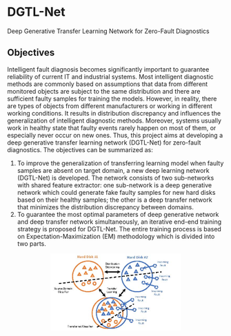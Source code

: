 # DGTL-Net
Deep Generative Transfer Learning Network for Zero-Fault Diagnostics

## Objectives

Intelligent fault diagnosis becomes significantly important to guarantee reliability of current IT and industrial systems. Most intelligent diagnostic methods are commonly based on assumptions that data from different monitored objects are subject to the same distribution and there are sufficient
faulty samples for training the models. However, in reality, there are types of objects from different manufacturers or working in different working conditions. It results in distribution discrepancy and influences the generalization of intelligent diagnostic methods. Moreover, systems usually work in healthy state that faulty events rarely happen on most of them, or especially never occur on new ones. Thus, this project aims at developing a deep generative transfer learning network (DGTL-Net) for zero-fault diagnostics. The objectives can be summarized as:

1. To improve the generalization of transferring learning model when faulty samples are absent on target domain, a new deep learning network (DGTL-Net) is developed. The network consists of two sub-networks with shared feature extractor: one sub-network is a deep generative network which could generate fake faulty samples for new hard disks based on their healthy samples; the other is a deep transfer network that minimizes the distribution discrepancy between domains.
2. To guarantee the most optimal parameters of deep generative network and deep transfer network simultaneously, an iterative end-end training strategy is proposed for DGTL-Net. The entire training process is based on Expectation-Maximization (EM) methodology which is divided into two parts. 

<center><img src="./pics/1.jpg" width = "60%" height = "60%"/></center>


